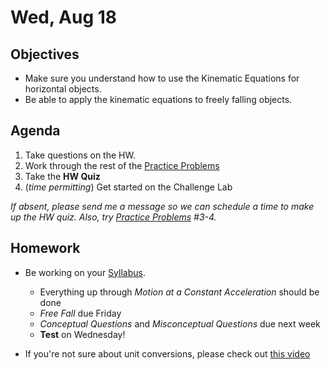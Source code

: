 Wed, Aug 18
=========  

Objectives
------------
- Make sure you understand how to use the Kinematic Equations for horizontal objects.
- Be able to apply the kinematic equations to freely falling objects.

Agenda  
---------  

 1. Take questions on the HW.
 2. Work through the rest of the [Practice Problems][pp]
 3. Take the **HW Quiz**
 4. (*time permitting*) Get started on the Challenge Lab

*If absent, please send me a message so we can schedule a time to make up the HW quiz.  Also, try [Practice Problems][pp] #3-4.*

<!--
*If you are absent, please take a look at the video version of the notes provided.*
-->

Homework
-------------  
- Be working on your [Syllabus](https://avon.schoology.com/course/5138386902/materials?f=469192557). 

	- Everything up through *Motion at a Constant Acceleration* should be done
	- *Free Fall* due Friday
	- *Conceptual Questions* and *Misconceptual Questions* due next week
	- __Test__ on Wednesday!
- If you're not sure about unit conversions, please check out [this video](https://www.youtube.com/watch?v=wwtcSoBxv4w)

[pp]: https://avon.schoology.com/course/5138386902/materials/gp/5197060132
<!--stackedit_data:
eyJoaXN0b3J5IjpbMTk1OTIxNzE3Myw1Nzg4NTEzMzgsLTE5Nz
c2MDA2NDUsLTE0NjE3MjE2NDcsLTEyOTYxNTE1MDgsLTExMzk3
NjU5MzYsNDg1NTMxMzI3LC0zODAwMzM5OSwtNzg4MDYyMywtND
UyNzE5MTM0LC04NDQzODY1LC0xMTEzNTg4NzAsMTQ0Mjg2Njk2
NSwtOTQwMzIyOTg2LC03NzgyODgwMjYsNTQ2MzMxODIzLDU2MT
YyMjY5OCwtMjExNDA5ODg4NSwtNjgwMjI3NzM5LDIwMzQ1MTY1
MzBdfQ==
-->